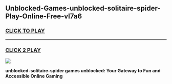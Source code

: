 
## Unblocked-Games-unblocked-solitaire-spider-Play-Online-Free-vl7a6
<h3>
<a href="https://premium76.site?title=unblocked-solitaire-spider&ref=26A">CLICK TO PLAY</a></h3>
<hr>

<h3>
<a href="https://premium76.site?title=unblocked-solitaire-spider&ref=26A">CLICK 2 PLAY</a>
  
</h3>

<a href="https://premium76.site?title=unblocked-solitaire-spider&ref=26A"><img src="https://clearcache.store/games.png"></a>


**unblocked-solitaire-spider games unblocked: Your Gateway to Fun and Accessible Online Gaming**
